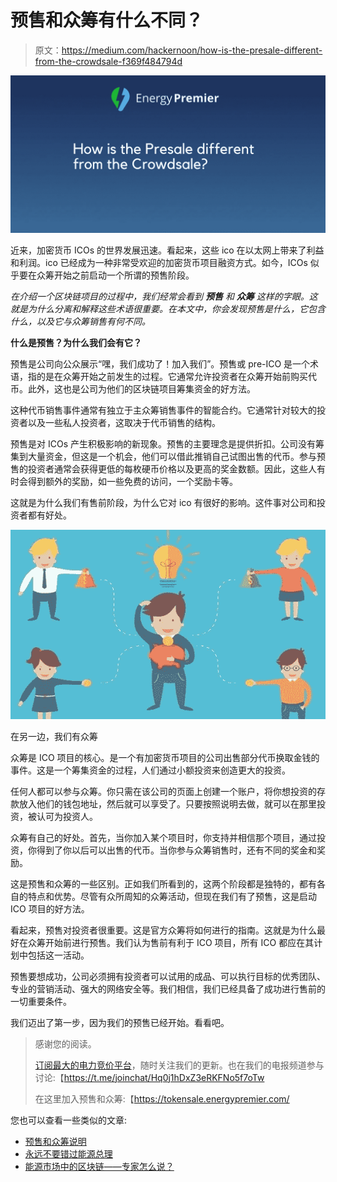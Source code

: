 # 预售和众筹有什么不同？

> 原文：<https://medium.com/hackernoon/how-is-the-presale-different-from-the-crowdsale-f369f484794d>

![](img/a217ae88acad462cece85df210cfa89c.png)

近来，加密货币 ICOs 的世界发展迅速。看起来，这些 ico 在以太网上带来了利益和利润。ico 已经成为一种非常受欢迎的加密货币项目融资方式。如今，ICOs 似乎要在众筹开始之前启动一个所谓的预售阶段。

*在介绍一个区块链项目的过程中，我们经常会看到* ***预售*** *和* ***众筹*** *这样的字眼。这就是为什么分离和解释这些术语很重要。在本文中，你会发现预售是什么，它包含什么，以及它与众筹销售有何不同。*

**什么是预售？为什么我们会有它？**

预售是公司向公众展示“嘿，我们成功了！加入我们”。预售或 pre-ICO 是一个术语，指的是在众筹开始之前发生的过程。它通常允许投资者在众筹开始前购买代币。此外，这也是公司为他们的区块链项目筹集资金的好方法。

这种代币销售事件通常有独立于主众筹销售事件的智能合约。它通常针对较大的投资者以及一些私人投资者，这取决于代币销售的结构。

预售是对 ICOs 产生积极影响的新现象。预售的主要理念是提供折扣。公司没有筹集到大量资金，但这是一个机会，他们可以借此推销自己试图出售的代币。参与预售的投资者通常会获得更低的每枚硬币价格以及更高的奖金数额。因此，这些人有时会得到额外的奖励，如一些免费的访问，一个奖励卡等。

这就是为什么我们有售前阶段，为什么它对 ico 有很好的影响。这件事对公司和投资者都有好处。

![](img/b51ad7e45366279fe02e4fbb1f825bbb.png)

在另一边，我们有众筹

众筹是 ICO 项目的核心。是一个有加密货币项目的公司出售部分代币换取金钱的事件。这是一个筹集资金的过程，人们通过小额投资来创造更大的投资。

任何人都可以参与众筹。你只需在该公司的页面上创建一个账户，将你想投资的存款放入他们的钱包地址，然后就可以享受了。只要按照说明去做，就可以在那里投资，被认可为投资人。

众筹有自己的好处。首先，当你加入某个项目时，你支持并相信那个项目，通过投资，你得到了你以后可以出售的代币。当你参与众筹销售时，还有不同的奖金和奖励。

这是预售和众筹的一些区别。正如我们所看到的，这两个阶段都是独特的，都有各自的特点和优势。尽管有众所周知的众筹活动，但现在我们有了预售，这是启动 ICO 项目的好方法。

看起来，预售对投资者很重要。这是官方众筹将如何进行的指南。这就是为什么最好在众筹开始前进行预售。我们认为售前有利于 ICO 项目，所有 ICO 都应在其计划中包括这一活动。

预售要想成功，公司必须拥有投资者可以试用的成品、可以执行目标的优秀团队、专业的营销活动、强大的网络安全等。我们相信，我们已经具备了成功进行售前的一切重要条件。

我们迈出了第一步，因为我们的预售已经开始。看看吧。

> 感谢您的阅读。
> 
> [订阅最大的电力竞价平台](/@energypremier)，随时关注我们的更新。也在我们的电报频道参与讨论:【https://t.me/joinchat/Hq0j1hDxZ3eRKFNo5f7oTw 
> 
> 在这里加入预售和众筹:【https://tokensale.energypremier.com/ 

您也可以查看一些类似的文章:

*   [预售和众筹说明](/@EnergyPremier/instructions-for-presale-and-crowdsale-ef0353202fe)
*   [永远不要错过能源总理](/@EnergyPremier/never-miss-anything-from-energy-premier-e8a9e1305901)
*   [能源市场中的区块链——专家怎么说？](/@EnergyPremier/blockchain-in-the-energy-market-what-are-the-experts-saying-86e55f754a2a)
